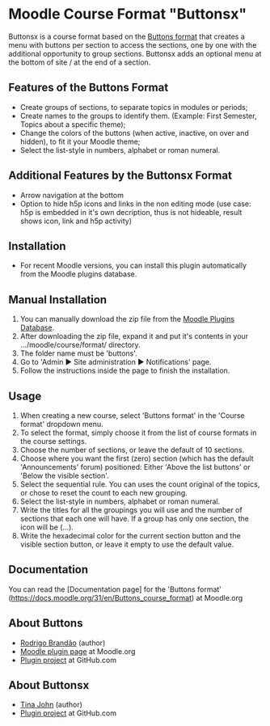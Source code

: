 Moodle Course Format "Buttonsx"
===============================

Buttonsx is a course format based on the [Buttons format](https://moodle.org/plugins/format_buttons) that creates a menu with buttons per section to access the sections, one by one with the additional opportunity to group sections. 
Buttonsx adds an optional menu at the bottom of site / at the end of a section.

Features of the Buttons Format
-------------------------------
* Create groups of sections, to separate topics in modules or periods;
* Create names to the groups to identify them. (Example: First Semester, Topics about a specific theme);
* Change the colors of the buttons (when active, inactive, on over and hidden), to fit it your Moodle theme;
* Select the list-style in numbers, alphabet or roman numeral.

Additional Features by the Buttonsx Format
--------------------------------------------
* Arrow navigation at the bottom 
* Option to hide h5p icons and links in the non editing mode (use case: h5p is embedded in it's own decription, thus is not hideable, result shows icon, link and h5p activity)

Installation
-------------
* For recent Moodle versions, you can install this plugin automatically from the Moodle plugins database.

Manual Installation
--------------------
1. You can manually download the zip file from the [Moodle Plugins Database](https://moodle.org/plugins/format_buttonsx).
2. After downloading the zip file, expand it and put it's contents in your .../moodle/course/format/ directory.
3. The folder name must be 'buttons'.
4. Go to 'Admin ► Site administration ► Notifications' page.
5. Follow the instructions inside the page to finish the installation.

Usage
------
1. When creating a new course, select 'Buttons format' in the 'Course format' dropdown menu.
2. To select the format, simply choose it from the list of course formats in the course settings.
3. Choose the number of sections, or leave the default of 10 sections.
4. Choose where you want the first (zero) section (which has the default 'Announcements' forum) positioned: Either 'Above the list buttons' or 'Below the visible section'.
5. Select the sequential rule. You can uses the count original of the topics, or chose to reset the count to each new grouping.
6. Select the list-style in numbers, alphabet or roman numeral.
7. Write the titles for all the groupings you will use and the number of sections that each one will have. If a group has only one section, the icon will be (...).
8. Write the hexadecimal color for the current section button and the visible section button, or leave it empty to use the default value.

Documentation
--------------
You can read the [Documentation page] for the 'Buttons format' (https://docs.moodle.org/31/en/Buttons_course_format) at Moodle.org

About Buttons
--------------
* [Rodrigo Brandão](https://github.com/brandaorodrigo) (author)
* [Moodle plugin page](https://moodle.org/plugins/format_buttons) at Moodle.org
* [Plugin project](https://github.com/brandaorodrigo/moodle-format_buttons) at GitHub.com

About Buttonsx
---------------
* [Tina John](https://github.com/tinjohn) (author)
* [Plugin project](https://github.com/tinjohn/moodle-format_buttonsx) at GitHub.com
